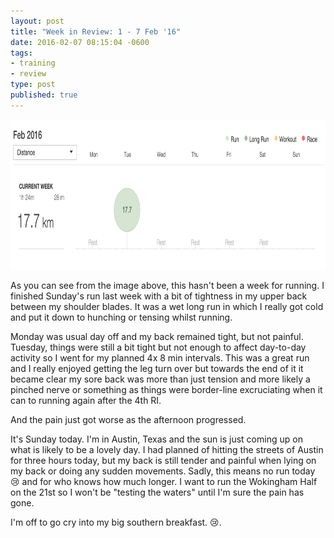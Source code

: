 ```yaml
---
layout: post
title: "Week in Review: 1 - 7 Feb '16"
date: 2016-02-07 08:15:04 -0600
tags:
- training
- review
type: post
published: true
---
```


<a href="/img/week-in-review-1-7Feb16.png"><img alt="Week in Review: 1 - 7 Feb '16" src="/img/week-in-review-1-7Feb16.png" width="840" height="240" class="center" /></a>

As you can see from the image above, this hasn't been a week for running.  I finished Sunday's run last week with a bit of tightness in my upper back between my shoulder blades.  It was a wet long run in which I really got cold and put it down to hunching or tensing whilst running.

Monday was usual day off and my back remained tight, but not painful.  Tuesday, things were still a bit tight but not enough to affect day-to-day activity so I went for my planned 4x 8 min intervals.  This was a great run and I really enjoyed getting the leg turn over but towards the end of it it became clear my sore back was more than just tension and more likely a pinched nerve or something as things were border-line excruciating when it can to running again after the 4th RI.

And the pain just got worse as the afternoon progressed.

It's Sunday today.  I'm in Austin, Texas and the sun is just coming up on what is likely to be a lovely day.  I had planned of hitting the streets of Austin for three hours today, but my back is still tender and painful when lying on my back or doing any sudden movements.  Sadly, this means no run today 😢 and for who knows how much longer.  I want to run the Wokingham Half on the 21st so I won't be "testing the waters" until I'm sure the pain has gone.

I'm off to go cry into my big southern breakfast. 😢.
